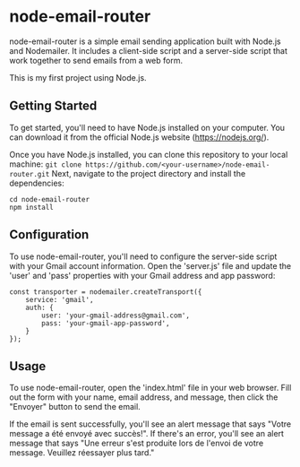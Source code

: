 # node-email-router

node-email-router is a simple email sending application built with Node.js and Nodemailer.
It includes a client-side script and a server-side script that work together to send emails
from a web form.

This is my first project using Node.js.

## Getting Started
To get started, you'll need to have Node.js installed on your computer. You can download it
from the official Node.js website (https://nodejs.org/).

Once you have Node.js installed, you can clone this repository to your local machine:
`
git clone https://github.com/<your-username>/node-email-router.git
`
Next, navigate to the project directory and install the dependencies:
```
cd node-email-router
npm install
```
## Configuration
To use node-email-router, you'll need to configure the server-side script with your Gmail
account information. Open the 'server.js' file and update the 'user' and 'pass' properties
with your Gmail address and app password:
```
const transporter = nodemailer.createTransport({
    service: 'gmail',
    auth: {
        user: 'your-gmail-address@gmail.com',
        pass: 'your-gmail-app-password',
    }
});
```
## Usage
To use node-email-router, open the 'index.html' file in your web browser. Fill out the form
with your name, email address, and message, then click the "Envoyer" button to send the
email.

If the email is sent successfully, you'll see an alert message that says "Votre message a été
envoyé avec succès!". If there's an error, you'll see an alert message that says "Une erreur
s'est produite lors de l'envoi de votre message. Veuillez réessayer plus tard."
